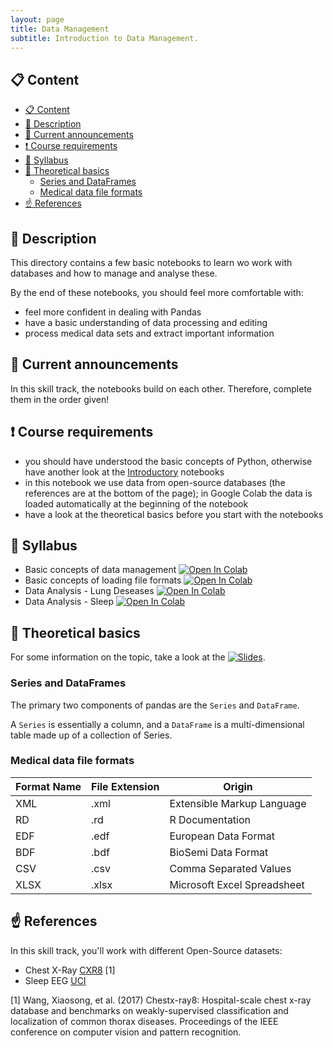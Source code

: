 ```yaml
---
layout: page
title: Data Management
subtitle: Introduction to Data Management.
---
```


## 📋 Content
- [📋 Content](#-content)
- [📄 Description](#-description)
- [📣 Current announcements](#-current-announcements)
- [❗ Course requirements](#-course-requirements)
- [📒 Syllabus](#-syllabus)
- [📝 Theoretical basics](#-theoretical-basics)
  - [Series and DataFrames](#series-and-dataframes)
  - [Medical data file formats](#medical-data-file-formats)
- [☝️ References](#️-references)


## 📄 Description
This directory contains a few basic notebooks to learn wo work with databases and how to manage and analyse these.

By the end of these notebooks, you should feel more comfortable with:
- feel more confident in dealing with Pandas
- have a basic understanding of data processing and editing
- process medical data sets and extract important information


## 📣 Current announcements
In this skill track, the notebooks build on each other. Therefore, complete them in the order given!


## ❗ Course requirements
- you should have understood the basic concepts of Python, otherwise have another look at the [Introductory](./python_basics.md) notebooks
- in this notebook we use data from open-source databases (the references are at the bottom of the page); in Google Colab the data is loaded automatically at the beginning of the notebook
- have a look at the theoretical basics before you start with the notebooks


## 📒 Syllabus
- Basic concepts of data management <a href="https://colab.research.google.com/github/University-Clinic-of-Neuroradiology/python-bootcamp/blob/main/notebooks/DataManagement/01_introduction.ipynb"><img src="https://colab.research.google.com/assets/colab-badge.svg" alt="Open In Colab"/></a>
- Basic concepts of loading file formats <a href="https://colab.research.google.com/github/University-Clinic-of-Neuroradiology/python-bootcamp/blob/main/notebooks/DataManagement/02_load_files.ipynb"><img src="https://colab.research.google.com/assets/colab-badge.svg" alt="Open In Colab"/></a>
- Data Analysis - Lung Deseases <a href="https://colab.research.google.com/github/University-Clinic-of-Neuroradiology/python-bootcamp/blob/main/notebooks/DataManagement/03_lung_deseases_dataAnalysis.ipynb"><img src="https://colab.research.google.com/assets/colab-badge.svg" alt="Open In Colab"/></a>
- Data Analysis - Sleep <a href="https://colab.research.google.com/github/University-Clinic-of-Neuroradiology/python-bootcamp/blob/main/notebooks/DataManagement/04_sleep_data_analysis.ipynb"><img src="https://colab.research.google.com/assets/colab-badge.svg" alt="Open In Colab"/></a>


## 📝 Theoretical basics
For some information on the topic, take a look at the [![Slides](https://img.shields.io/badge/Go%20to-slides-pink.svg)](https://raw.githack.com/University-Clinic-of-Neuroradiology/python-bootcamp/main/notebooks/DataManagement/slides/Datamanagement.slides.html#/).

### Series and DataFrames
The primary two components of pandas are the `Series` and `DataFrame`.

A `Series` is essentially a column, and a `DataFrame` is a multi-dimensional table made up of a collection of Series.



### Medical data file formats

| Format Name | File Extension | Origin                                         |
|-------------|----------------|------------------------------------------------|
| XML         | .xml           | Extensible Markup Language                     |
| RD          | .rd            | R Documentation                                |
| EDF         | .edf           | European Data Format                           |
| BDF         | .bdf           | BioSemi Data Format                            |
| CSV         | .csv           | Comma Separated Values                         |
| XLSX        | .xlsx          | Microsoft Excel Spreadsheet                    |


## ☝️ References
In this skill track, you'll work with different Open-Source datasets:

- Chest X-Ray [CXR8](https://nihcc.app.box.com/v/ChestXray-NIHCC) [1]
- Sleep EEG [UCI](http://kdd.ics.uci.edu/databases/eeg/eeg.html)

<a id="1">[1]</a> 
Wang, Xiaosong, et al. (2017)
Chestx-ray8: Hospital-scale chest x-ray database and benchmarks on weakly-supervised classification and localization of common thorax diseases.
Proceedings of the IEEE conference on computer vision and pattern recognition.